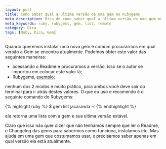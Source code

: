 ```yaml
---
layout: post
title: Como saber qual a última versão de uma gem no Rubygems
meta_description: Dica de como saber qual a última versão de uma gem no Rubygems
meta_keywords: ruby, rubygems, gem, list, remote
category: Dica
tags: [Ruby, Dica, Gem]
---
```


Quando queremos instalar uma nova gem é comum procurarmos em qual versão a Gem se encontra atualmente. Podemos obter este valor das seguintes maneiras:

- acessando o Readme e procuramos a versão, isso se o autor se importou em colocar este valor lá;
- Rubygems, [exemplo](https://rubygems.org/gems/jacaranda);

nenhum dos 2 modos é muito prático, para ambos você deve sair do terminal para ir atrás destes valores. O que eu uso e recomendo é o seguinte comando do Rubygems:

{% highlight ruby %}
$ gem list jacaranda -r
{% endhighlight %}

ele retorna uma lista com a gem e sua ultima versão estável.

Claro que isso não quer dizer que não tenhamos sempre que ler o Readme, e Changelog das gems para sabermos como funciona, instalamos etc. Mas ajuda em uma gem que costumamos usar, e precisamos saber apenas em qual versão ela está atualmente.

